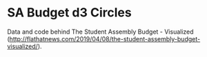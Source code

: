 # SA Budget d3 Circles

Data and code behind The Student Assembly Budget - Visualized (http://flathatnews.com/2019/04/08/the-student-assembly-budget-visualized/).
